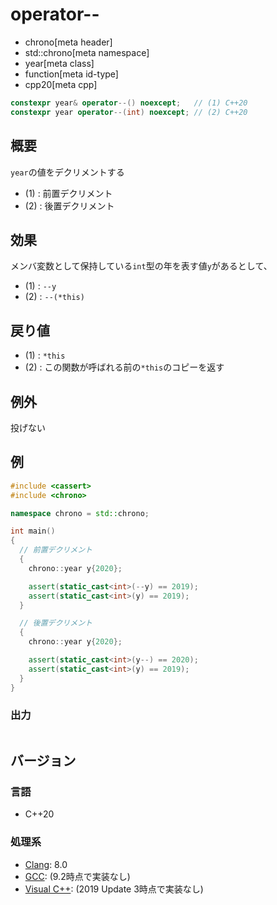# operator--
* chrono[meta header]
* std::chrono[meta namespace]
* year[meta class]
* function[meta id-type]
* cpp20[meta cpp]

```cpp
constexpr year& operator--() noexcept;   // (1) C++20
constexpr year operator--(int) noexcept; // (2) C++20
```

## 概要
`year`の値をデクリメントする

- (1) : 前置デクリメント
- (2) : 後置デクリメント


## 効果
メンバ変数として保持している`int`型の年を表す値`y`があるとして、

- (1) : `--y`
- (2) : `--(*this)`


## 戻り値
- (1) : `*this`
- (2) : この関数が呼ばれる前の`*this`のコピーを返す


## 例外
投げない


## 例
```cpp example
#include <cassert>
#include <chrono>

namespace chrono = std::chrono;

int main()
{
  // 前置デクリメント
  {
    chrono::year y{2020};

    assert(static_cast<int>(--y) == 2019);
    assert(static_cast<int>(y) == 2019);
  }

  // 後置デクリメント
  {
    chrono::year y{2020};

    assert(static_cast<int>(y--) == 2020);
    assert(static_cast<int>(y) == 2019);
  }
}
```

### 出力
```
```

## バージョン
### 言語
- C++20

### 処理系
- [Clang](/implementation.md#clang): 8.0
- [GCC](/implementation.md#gcc): (9.2時点で実装なし)
- [Visual C++](/implementation.md#visual_cpp): (2019 Update 3時点で実装なし)
